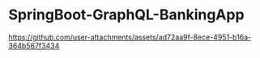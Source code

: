 # SpringBoot-GraphQL-BankingApp

https://github.com/user-attachments/assets/ad72aa9f-8ece-4951-b16a-364b567f3434

